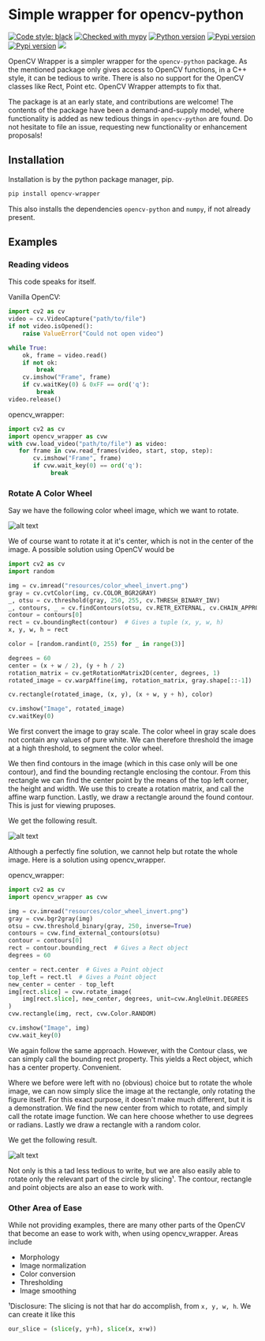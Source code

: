 # Simple wrapper for opencv-python
[![Code style: black](https://img.shields.io/badge/code%20style-black-000000.svg)](https://github.com/ambv/black)
[![Checked with mypy](http://www.mypy-lang.org/static/mypy_badge.svg)](http://mypy-lang.org/)
[![Python version](https://img.shields.io/pypi/pyversions/opencv_wrapper.svg)](https://pypi.org/project/opencv-wrapper/)
[![Pypi version](https://img.shields.io/pypi/v/opencv_wrapper.svg?color=blue)](https://pypi.org/project/opencv-wrapper/)
[![Pypi version](https://img.shields.io/github/license/anbergem/opencv_wrapper.svg)](https://pypi.org/project/opencv-wrapper/)
[![](https://tokei.rs/b1/github/anbergem/opencv_wrapper)](https://github.com/Aaronepower/tokei)

OpenCV Wrapper is a simpler wrapper for the `opencv-python` package. As the mentioned package only gives access to OpenCV functions, in a C++ style, it can be tedious to write. There is also no support for the OpenCV classes like Rect, Point etc. OpenCV Wrapper attempts to fix that.

The package is at an early state, and contributions are welcome! The contents of the package
have been a demand-and-supply model, where functionality is added as new tedious things in
`opencv-python` are found. Do not hesitate to file an issue, requesting new functionality or 
enhancement proposals! 

## Installation
Installation is by the python package manager, pip. 
```bash
pip install opencv-wrapper
```
This also installs the dependencies `opencv-python` and `numpy`, if not already present.

## Examples
### Reading videos
This code speaks for itself.

Vanilla OpenCV:
```python
import cv2 as cv
video = cv.VideoCapture("path/to/file")
if not video.isOpened():
    raise ValueError("Could not open video")

while True:
    ok, frame = video.read()
    if not ok:
        break
    cv.imshow("Frame", frame)
    if cv.waitKey(0) & 0xFF == ord('q'):
        break 
video.release()
``` 

opencv_wrapper:
```python
import cv2 as cv
import opencv_wrapper as cvw
with cvw.load_video("path/to/file") as video:
   for frame in cvw.read_frames(video, start, stop, step):
       cv.imshow("Frame", frame)
       if cvw.wait_key(0) == ord('q'):
            break 
```

### Rotate A Color Wheel
Say we have the following color wheel image, which we want to rotate.

![alt text](https://raw.githubusercontent.com/anbergem/opencv_wrapper/master/images/color_wheel.png)

We of course want to rotate it at it's center, which is not in the center
of the image. A possible solution using OpenCV would be 

```python
import cv2 as cv
import random

img = cv.imread("resources/color_wheel_invert.png")
gray = cv.cvtColor(img, cv.COLOR_BGR2GRAY)
_, otsu = cv.threshold(gray, 250, 255, cv.THRESH_BINARY_INV)
_, contours, _ = cv.findContours(otsu, cv.RETR_EXTERNAL, cv.CHAIN_APPROX_SIMPLE)
contour = contours[0]
rect = cv.boundingRect(contour)  # Gives a tuple (x, y, w, h)
x, y, w, h = rect

color = [random.randint(0, 255) for _ in range(3)]

degrees = 60
center = (x + w / 2), (y + h / 2)
rotation_matrix = cv.getRotationMatrix2D(center, degrees, 1)
rotated_image = cv.warpAffine(img, rotation_matrix, gray.shape[::-1])

cv.rectangle(rotated_image, (x, y), (x + w, y + h), color)

cv.imshow("Image", rotated_image)
cv.waitKey(0)
```
We first convert the image to gray scale. The color wheel in gray scale does not 
contain any values of pure white. We can therefore threshold the image at a high
threshold, to segment the color wheel. 

We then find contours in the image (which in this case only will be one contour), and
find the bounding rectangle enclosing the contour. From this rectangle we can find the center
point by the means of the top left corner, the height and width. We use this to create
a rotation matrix, and call the affine warp function. Lastly, we draw a rectangle around
the found contour. This is just for viewing pruposes.

We get the following result.

![alt text](https://raw.githubusercontent.com/anbergem/opencv_wrapper/master/images/opencv.png)

Although a perfectly fine solution, we cannot help but rotate the whole image.
Here is a solution using opencv_wrapper.

opencv_wrapper:
```python
import cv2 as cv
import opencv_wrapper as cvw

img = cv.imread("resources/color_wheel_invert.png")
gray = cvw.bgr2gray(img)
otsu = cvw.threshold_binary(gray, 250, inverse=True)
contours = cvw.find_external_contours(otsu)
contour = contours[0]
rect = contour.bounding_rect  # Gives a Rect object
degrees = 60

center = rect.center  # Gives a Point object
top_left = rect.tl  # Gives a Point object
new_center = center - top_left 
img[rect.slice] = cvw.rotate_image(
    img[rect.slice], new_center, degrees, unit=cvw.AngleUnit.DEGREES
)
cvw.rectangle(img, rect, cvw.Color.RANDOM)

cv.imshow("Image", img)
cvw.wait_key(0)
```
We again follow the same approach. However, with the Contour class, we can
simply call the bounding rect property. This yields a Rect object, which
has a center property. Convenient. 

Where we before were left with no (obvious) choice but to rotate the whole image,
we can now simply slice the image at the rectangle, only rotating the figure itself.
For this exact purpose, it doesn't make much different, but it is a demonstration.
We find the new center from which to rotate, and simply call the rotate image function. 
We can here choose whether to use degrees or radians. Lastly we draw a rectangle with
a random color.

We get the following result.

![alt text](https://raw.githubusercontent.com/anbergem/opencv_wrapper/master/images/helper.png)

Not only is this a tad less tedious to write, but we are also easily able to 
rotate only the relevant part of the circle by slicing¹. The contour, rectangle
and point objects are also an ease to work with. 

### Other Area of Ease
While not providing examples, there are many other parts of the OpenCV 
that become an ease to work with, when using opencv_wrapper. Areas include

* Morphology 
* Image normalization
* Color conversion
* Thresholding
* Image smoothing

¹Disclosure: The slicing is not that har do accomplish, from `x, y, w, h`. 
We can create it like this
```python
our_slice = (slice(y, y+h), slice(x, x+w))
```
